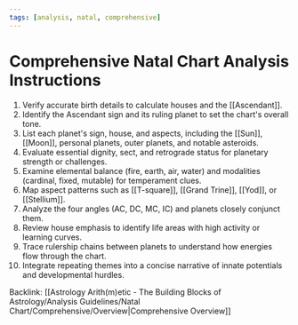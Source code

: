 ```yaml
---
tags: [analysis, natal, comprehensive]
---
```

# Comprehensive Natal Chart Analysis Instructions

1. Verify accurate birth details to calculate houses and the [[Ascendant]].
2. Identify the Ascendant sign and its ruling planet to set the chart's overall tone.
3. List each planet's sign, house, and aspects, including the [[Sun]], [[Moon]], personal planets, outer planets, and notable asteroids.
4. Evaluate essential dignity, sect, and retrograde status for planetary strength or challenges.
5. Examine elemental balance (fire, earth, air, water) and modalities (cardinal, fixed, mutable) for temperament clues.
6. Map aspect patterns such as [[T-square]], [[Grand Trine]], [[Yod]], or [[Stellium]].
7. Analyze the four angles (AC, DC, MC, IC) and planets closely conjunct them.
8. Review house emphasis to identify life areas with high activity or learning curves.
9. Trace rulership chains between planets to understand how energies flow through the chart.
10. Integrate repeating themes into a concise narrative of innate potentials and developmental hurdles.

Backlink: [[Astrology Arith(m)etic - The Building Blocks of Astrology/Analysis Guidelines/Natal Chart/Comprehensive/Overview|Comprehensive Overview]]
